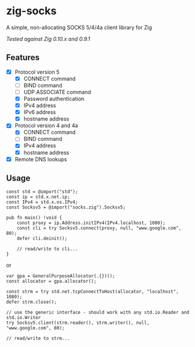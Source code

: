 # zig-socks
A simple, non-allocating SOCKS 5/4/4a client library for Zig

*Tested against Zig 0.10.x and 0.9.1*

## Features
- [x] Protocol version 5
  - [x] CONNECT command
  - [ ] BIND command
  - [ ] UDP ASSOCIATE command
  - [x] Password authentication
  - [x] IPv4 address
  - [x] IPv6 address
  - [x] hostname address
- [x] Protocol version 4 and 4a
  - [x] CONNECT command
  - [ ] BIND command
  - [x] IPv4 address
  - [x] hostname address
- [x] Remote DNS lookups

## Usage
```zig
const std = @import("std");
const ip = std.x.net.ip;
const IPv4 = std.x.os.IPv4;
const Socksv5 = @import("socks.zig").Socksv5;

pub fn main() !void {
    const proxy = ip.Address.initIPv4(IPv4.localhost, 1080);
    const cli = try Socksv5.connect(proxy, null, "www.google.com", 80);
    defer cli.deinit();

    // read/write to cli...
}
```
or
```zig
var gpa = GeneralPurposeAllocator(.{})();
const allocator = gpa.allocator();

const strm = try std.net.tcpConnectToHost(allocator, "localhost", 1080);
defer strm.close();

// use the generic interface - should work with any std.io.Reader and std.io.Writer
try Socksv5.client(strm.reader(), strm.writer(), null, "www.google.com", 80);

// read/write to strm...
```
